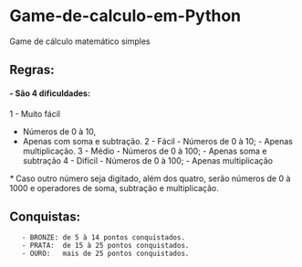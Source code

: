 # Game-de-calculo-em-Python
 Game de cálculo matemático simples
 
 ## Regras:
 #### - São 4 dificuldades:<br>
 1 - Muito fácil
   - Números de 0 à 10, 
   - Apenas com soma e subtração.
       2 - Fácil
           - Números de 0 à 10;
           - Apenas multiplicação.
       3 - Médio
           - Números de 0 à 100;
           - Apenas soma e subtração
       4 - Difícil
           - Números de 0 à 100;
           - Apenas multiplicação
       
   _*_ Caso outro número seja digitado, além dos quatro, serão números de 0 à 1000 e
   operadores de soma, subtração e multiplicação.
   
   ## Conquistas:
       - BRONZE: de 5 à 14 pontos conquistados.
       - PRATA:  de 15 à 25 pontos conquistados.
       - OURO:   mais de 25 pontos conquistados.
     
 
